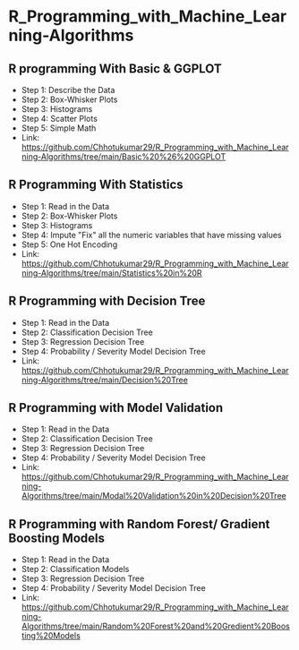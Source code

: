 # R_Programming_with_Machine_Learning-Algorithms

## R programming With Basic & GGPLOT  
* Step 1: Describe the Data
* Step 2: Box-Whisker Plots
* Step 3: Histograms
* Step 4: Scatter Plots
* Step 5: Simple Math
* Link: https://github.com/Chhotukumar29/R_Programming_with_Machine_Learning-Algorithms/tree/main/Basic%20%26%20GGPLOT


## R Programming With Statistics
* Step 1: Read in the Data
* Step 2: Box-Whisker Plots
* Step 3: Histograms
* Step 4: Impute "Fix" all the numeric variables that have missing values
* Step 5: One Hot Encoding
* Link: https://github.com/Chhotukumar29/R_Programming_with_Machine_Learning-Algorithms/tree/main/Statistics%20in%20R

## R Programming with Decision Tree
* Step 1: Read in the Data
* Step 2: Classification Decision Tree
* Step 3: Regression Decision Tree
* Step 4: Probability / Severity Model Decision Tree
* Link: https://github.com/Chhotukumar29/R_Programming_with_Machine_Learning-Algorithms/tree/main/Decision%20Tree

## R Programming with Model Validation
* Step 1: Read in the Data
* Step 2: Classification Decision Tree
* Step 3: Regression Decision Tree
* Step 4: Probability / Severity Model Decision Tree 
* Link: https://github.com/Chhotukumar29/R_Programming_with_Machine_Learning-Algorithms/tree/main/Modal%20Validation%20in%20Decision%20Tree

## R Programming with Random Forest/ Gradient Boosting Models
* Step 1: Read in the Data
* Step 2: Classification Models
* Step 3: Regression Decision Tree
* Step 4: Probability / Severity Model Decision Tree
* Link: https://github.com/Chhotukumar29/R_Programming_with_Machine_Learning-Algorithms/tree/main/Random%20Forest%20and%20Gredient%20Boosting%20Models


